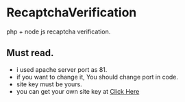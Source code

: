 # RecaptchaVerification
php + node js recaptcha verification.




## Must read.
- i used apache server port as 81.
- if you want to change it, You should change port in code.
- site key must be yours.
- you can get your own site key at [Click Here](https://www.google.com/recaptcha/about/)
